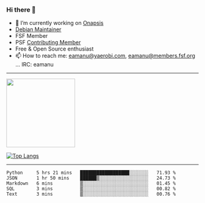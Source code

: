 ### Hi there 👋


- 🔭 I’m currently working on [Onapsis](http://onapsis.com)
- [Debian Maintainer](https://qa.debian.org/developer.php?login=eamanu%40yaerobi.com)
- FSF Member
- PSF [Contributing Member](https://www.python.org/psf/membership/#what-membership-classes-are-there)
- Free & Open Source enthusiast 
- 📫 How to reach me: eamanu@yaerobi.com, eamanu@members.fsf.org ... IRC: eamanu

---

<img height="180em" src="https://github-readme-stats.vercel.app/api?theme=dark&username=eamanu&show_icons=true&hide_border=true&&count_private=true&include_all_commits=true" />

[![Top Langs](https://github-readme-stats.vercel.app/api/top-langs/?theme=dark&username=eamanu&layout=compact)](https://github.com/anuraghazra/github-readme-stats)

---

<!--START_SECTION:waka-->
```text
Python     5 hrs 21 mins   ██████████████████░░░░░░░   71.93 % 
JSON       1 hr 50 mins    ██████▒░░░░░░░░░░░░░░░░░░   24.73 % 
Markdown   6 mins          ▒░░░░░░░░░░░░░░░░░░░░░░░░   01.45 % 
SQL        3 mins          ▒░░░░░░░░░░░░░░░░░░░░░░░░   00.82 % 
Text       3 mins          ▒░░░░░░░░░░░░░░░░░░░░░░░░   00.76 % 
```
<!--END_SECTION:waka-->
